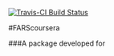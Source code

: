 [![Travis-CI Build Status](https://travis-ci.org/jmmark/FARScoursera.svg?branch=master)](https://travis-ci.org/jmmark/FARScoursera)

#FARScoursera  

###A package developed for 
